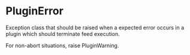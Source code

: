 # PluginError

Exception class that should be raised when a expected error occurs in a plugin which should terminate feed execution.

For non-abort situations, raise PluginWarning.